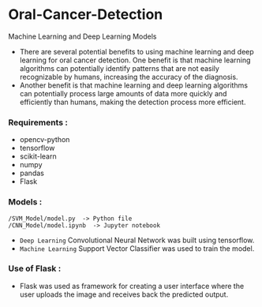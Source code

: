 # Oral-Cancer-Detection
Machine Learning and Deep Learning Models

- There are several potential benefits to using machine learning and deep learning for oral cancer detection. One benefit is that machine learning algorithms can potentially identify patterns that are not easily recognizable by humans, increasing the accuracy of the diagnosis. 
- Another benefit is that machine learning and deep learning algorithms can potentially process large amounts of data more quickly and efficiently than humans, making the detection process more efficient.

### Requirements :
- opencv-python
- tensorflow
- scikit-learn
- numpy
- pandas
- Flask

### Models :
    /SVM_Model/model.py  -> Python file
    /CNN_Model/model.ipynb  -> Jupyter notebook
- `Deep Learning` Convolutional Neural Network was built using tensorflow.
- `Machine Learning` Support Vector Classifier was used to train the model.

### Use of Flask :
- Flask was used as framework for creating a user interface where the user uploads the image and receives back the predicted output.
